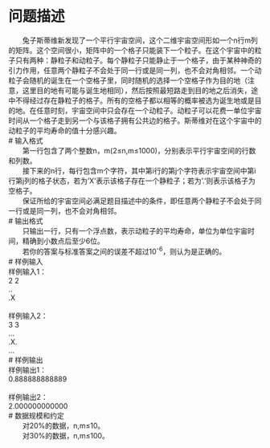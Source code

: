 <div id="pcont1" style="margin-top:20px; display:block;">

# 问题描述

<div class="pdcont">　　兔子斯蒂维新发现了一个平行宇宙空间，这个二维宇宙空间形如一个n行m列的矩阵。这个空间很小，矩阵中的一个格子只能装下一个粒子。在这个宇宙中的粒子只有两种：静粒子和动粒子。每个静粒子只能静止于一个格子，由于某种神奇的引力作用，任意两个静粒子不会处于同一行或是同一列，也不会对角相邻。一个动粒子会随机的诞生在一个空格子里，同时随机的选择一个空格子作为目的地（注意，这里目的地有可能与诞生地相同），然后按照最短路走到目的地之后消失，途中不得经过存在静粒子的格子。所有的空格子都以相等的概率被选为诞生地或是目的地。在任意时刻，宇宙空间中只会存在一个动粒子。动粒子可以花费一单位宇宙时间从一个格子走到另一个与该格子拥有公共边的格子。斯蒂维对在这个宇宙中的动粒子的平均寿命的值十分感兴趣。</div>
# 输入格式

<div class="pdcont">　　第一行包含了两个整数n，m(2≤n,m≤1000)，分别表示平行宇宙空间的行数和列数。<br/>
　　接下来的n行，每行包含m个字符，其中第i行的第j个字符表示宇宙空间中第i行第j列的格子状态，若为’X’表示该格子存在一个静粒子；若为’.’则表示该格子为空格子。<br/>
　　保证所给的宇宙空间必满足题目描述中的条件，即任意两个静粒子不会处于同一行或是同一列，也不会对角相邻。</div>
# 输出格式

<div class="pdcont">　　只输出一行，只有一个浮点数，表示动粒子的平均寿命，单位为单位宇宙时间，精确到小数点后至少6位。<br/>
　　若你的答案与标准答案之间的误差不超过10<sup>-6</sup>，则认为是正确的。</div>
# 样例输入

<div class="pddata">样例输入1：<br/>
2 2<br/>
..<br/>
.X<br/>
<br/>
样例输入2：<br/>
3 3<br/>
...<br/>
.X.<br/>
...</div>
# 样例输出

<div class="pddata">样例输出1：<br/>
0.888888888889<br/>
<br/>
样例输出2：<br/>
2.000000000000</div>
# 数据规模和约定

<div class="pdcont">　　对20%的数据，n,m≤10。<br/>
　　对30%的数据，n,m≤100。</div>

</div>